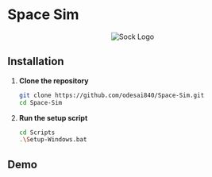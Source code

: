 # Space Sim

<div align="center">
  <img src="Assets/Branding/sockenginelogo.png" alt="Sock Logo">
</div>

## Installation

1. **Clone the repository**

   ```sh
   git clone https://github.com/odesai840/Space-Sim.git
   cd Space-Sim
   ```

2. **Run the setup script**
   
   ```sh
   cd Scripts
   .\Setup-Windows.bat
   ```

## Demo
